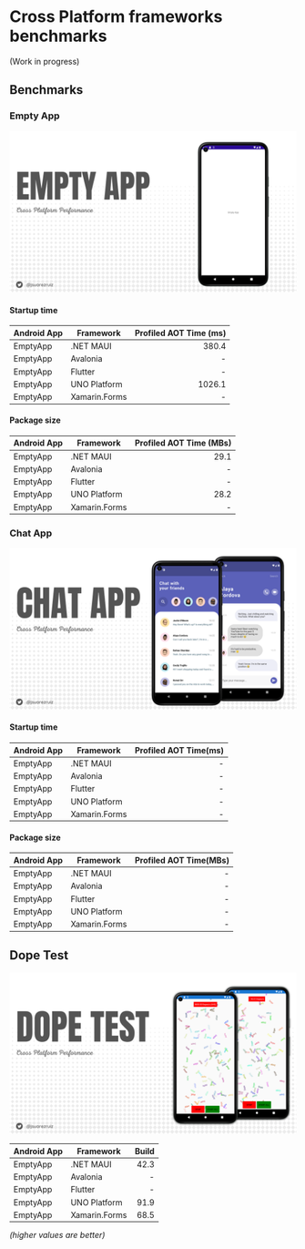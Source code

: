 # Cross Platform frameworks benchmarks

(Work in progress)

## Benchmarks

### Empty App

![Empty App](images/emptyapp-banner.png)

#### Startup time

| Android App | Framework           | Profiled AOT Time (ms) |
|-------------|---------------------| ---------------------:|
| EmptyApp    |  .NET MAUI          |                 380.4 |
| EmptyApp    |  Avalonia           |                 - |
| EmptyApp    |  Flutter            |                 - |
| EmptyApp    |  UNO Platform       |                 1026.1 |
| EmptyApp    |  Xamarin.Forms      |                 - |


#### Package size

| Android App | Framework           | Profiled AOT Time (MBs) |
|-------------|---------------------| ---------------------:|
| EmptyApp    |  .NET MAUI          |                 29.1 |
| EmptyApp    |  Avalonia           |                 - |
| EmptyApp    |  Flutter            |                 - |
| EmptyApp    |  UNO Platform       |                 28.2 |
| EmptyApp    |  Xamarin.Forms      |                 - |

### Chat App

![Chat App](images/chatapp-banner.png)

#### Startup time

| Android App | Framework           | Profiled AOT Time(ms) |
|-------------|---------------------| ---------------------:|
| EmptyApp    |  .NET MAUI          |                 - |
| EmptyApp    |  Avalonia           |                 - |
| EmptyApp    |  Flutter            |                 - |
| EmptyApp    |  UNO Platform       |                 - |
| EmptyApp    |  Xamarin.Forms      |                 - |


#### Package size

| Android App | Framework           | Profiled AOT Time(MBs) |
|-------------|---------------------| ---------------------:|
| EmptyApp    |  .NET MAUI          |                 - |
| EmptyApp    |  Avalonia           |                 - |
| EmptyApp    |  Flutter            |                 - |
| EmptyApp    |  UNO Platform       |                 - |
| EmptyApp    |  Xamarin.Forms      |                 - |


## Dope Test

![Dope Test](images/dopetest-banner.png)

| Android App | Framework           | Build |
|-------------|---------------------| ---------------------:|
| EmptyApp    |  .NET MAUI          |                 42.3 |
| EmptyApp    |  Avalonia           |                 - |
| EmptyApp    |  Flutter            |                 - |
| EmptyApp    |  UNO Platform       |                 91.9 |
| EmptyApp    |  Xamarin.Forms      |                 68.5 |

_(higher values are better)_